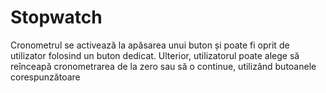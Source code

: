 # Stopwatch
Cronometrul se activează la apăsarea unui buton și poate fi oprit de utilizator folosind un buton dedicat. Ulterior, utilizatorul poate alege să reînceapă cronometrarea de la zero sau să o continue, utilizând butoanele corespunzătoare
